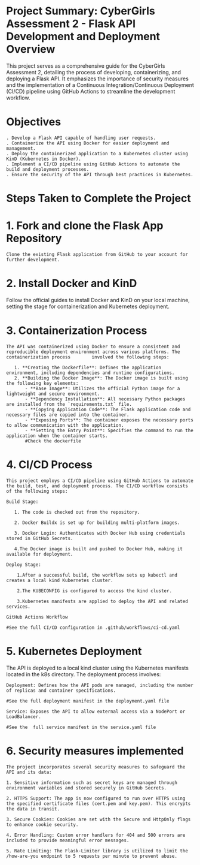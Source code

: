 # Project Summary: CyberGirls Assessment 2 - Flask API Development and Deployment Overview

This project serves as a comprehensive guide for the CyberGirls Assessment 2, detailing the process of developing, containerizing, and deploying a Flask API. It emphasizes the importance of security measures and the implementation of a Continuous Integration/Continuous Deployment (CI/CD) pipeline using GitHub Actions to streamline the development workflow.

# Objectives

    . Develop a Flask API capable of handling user requests.
    . Containerize the API using Docker for easier deployment and management.
    . Deploy the containerized application to a Kubernetes cluster using KinD (Kubernetes in Docker).
    . Implement a CI/CD pipeline using GitHub Actions to automate the build and deployment processes.
    . Ensure the security of the API through best practices in Kubernetes.

# Steps Taken to Complete the Project
# 1. Fork and clone the Flask App Repository
    Clone the existing Flask application from GitHub to your account for further development.

# 2. Install Docker and KinD
   Follow the official guides to install Docker and KinD on your local machine, setting the stage for containerization and Kubernetes deployment.

# 3. Containerization Process 
    The API was containerized using Docker to ensure a consistent and reproducible deployment environment across various platforms. The containerization process        involved the following steps:

       1. **Creating the Dockerfile**: Defines the application environment, including dependencies and runtime configurations.
       2. **Building the Docker Image**: The Docker image is built using the following key elements:
           - **Base Image**: Utilizes the official Python image for a lightweight and secure environment.
           - **Dependency Installation**: All necessary Python packages are installed from the `requirements.txt` file.
           - **Copying Application Code**: The Flask application code and necessary files are copied into the container.
           - **Exposing Ports**: The container exposes the necessary ports to allow communication with the application.
           - **Setting the Entry Point**: Specifies the command to run the application when the container starts.
           #Check the dockerfile
    
# 4. CI/CD Process

    This project employs a CI/CD pipeline using GitHub Actions to automate the build, test, and deployment process. The CI/CD workflow consists of the following steps:

    Build Stage:
   
       1. The code is checked out from the repository.
   
       2. Docker Buildx is set up for building multi-platform images.
   
       3. Docker Login: Authenticates with Docker Hub using credentials stored in GitHub Secrets.
   
       4.The Docker image is built and pushed to Docker Hub, making it available for deployment.

    Deploy Stage:
   
        1.After a successful build, the workflow sets up kubectl and creates a local kind Kubernetes cluster.
   
        2.The KUBECONFIG is configured to access the kind cluster.
   
        3.Kubernetes manifests are applied to deploy the API and related services.

    GitHub Actions Workflow
   
    #See the full CI/CD configuration in .github/workflows/ci-cd.yaml

# 5. Kubernetes Deployment

   The API is deployed to a local kind cluster using the Kubernetes manifests located in the k8s directory. The deployment process involves:

    Deployment: Defines how the API pods are managed, including the number of replicas and container specifications.

    #See the full deployment manifest in the deployment.yaml file

    Service: Exposes the API to allow external access via a NodePort or LoadBalancer.

    #See the  full service manifest in the service.yaml file

# 6. Security measures implemented
   
    The project incorporates several security measures to safeguard the API and its data:
   
    1. Sensitive information such as secret keys are managed through environment variables and stored securely in GitHub Secrets.
       
    2. HTTPS Support: The app is now configured to run over HTTPS using the specified certificate files (cert.pem and key.pem). This encrypts the data in transit.
       
    3. Secure Cookies: Cookies are set with the Secure and HttpOnly flags to enhance cookie security.
       
    4. Error Handling: Custom error handlers for 404 and 500 errors are included to provide meaningful error messages.
       
    5. Rate Limiting: The Flask-Limiter library is utilized to limit the /how-are-you endpoint to 5 requests per minute to prevent abuse.

